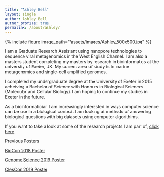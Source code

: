 ```yaml
---
title: "Ashley Bell"
layout: single
author: Ashley Bell
author_profile: true
permalink: /about/ashley/
---
```

{% include figure image_path="/assets/images/Ashley_500x500.jpg" %}

I am a Graduate Research Assistant using nanopore technologies to sequence viral metagenomics in the West English Channel. I am also a masters student completing my masters by research in bioinformatics at the university of Exeter, UK. My current area of study is in marine metagenomics and single-cell amplified genomes. 

I completed my undergraduate degree at the University of Exeter in 2015 acheiving a Bachelor of Science with Honours in Biological Sciences (Molecular and Cellular Biology). I am hoping to continue my studies in Exeter in the future. 

As a bioinformatician I am increasingly interested in ways computer science can be use in a biological context. I am looking at methods of answering biological questions with big datasets using computer algorithims.

If you want to take a look at some of the research projects I am part of, [click here](/research/ashley)


Previous Posters

[BioCon 2018 Poster](/assets/ashley_images/Ashley_BioCon_Presentation.pdf)

[Genome Science 2019 Poster](/assets/ashley_images/Genome_Science_Poster.pdf)

[ClesCon 2019 Poster](/assets/ashley_images/ClesCon_Poster.pdf)
